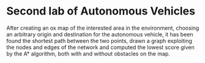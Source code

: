 # Second lab of Autonomous Vehicles
After creating an ox map of the interested area in the environment, choosing an arbitrary origin and destination for the autonomous vehicle, it has been found the shortest path between the two points, drawn a graph exploiting the nodes and edges of the network and computed the lowest score given by the A* algorithm, both with and without obstacles on the map.
